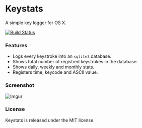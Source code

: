 Keystats
========

A simple key logger for OS X.

[![Build Status](https://travis-ci.org/ElDeveloper/keystats.svg?branch=master)](https://travis-ci.org/ElDeveloper/keystats)


### Features

- Logs every keystroke into an `sqlite3` database.
- Shows total number of registred keystrokes in the database.
- Shows daily, weekly and monthly stats.
- Registers time, keycode and ASCII value.

### Screenshot

![Imgur](http://i.imgur.com/ayxwvkD.png)

### License

Keystats is released under the MIT license.
